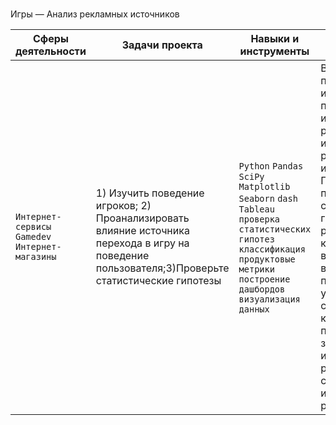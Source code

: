 # 
Игры — Анализ рекламных источников


Сферы деятельности | Задачи проекта                                  | Навыки и инструменты         |Описание проекта                                                  |
------------------ | ------------------------------------------------|------------------------------|------------------------------------------------------------------|
`Интернет-сервисы` `Gamedev` `Интернет-магазины`| 1) Изучить поведение игроков; 2) Проанализировать влияние источника перехода в игру на поведение пользователя;3)Проверьте статистические гипотезы|  `Python` `Pandas` `SciPy` `Matplotlib` `Seaborn` `dash` `Tableau` `проверка статистических гипотез` `классификация` `продуктовые метрики` `построение дашбордов` `визуализация данных` |Выявлено,что поведение игроков привлеченных из различных рекламных источников, различий не имеет. Проведены проверки статистических гипотез в результате которых, было выявлено, что время прохождения уровня игры и среднее количество построенных зданий у игроков с разной стратегией игра различаются.|

